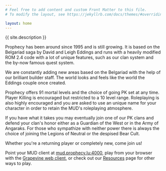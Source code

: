 ```yaml
---
# Feel free to add content and custom Front Matter to this file.
# To modify the layout, see https://jekyllrb.com/docs/themes/#overriding-theme-defaults

layout: home
---
```


{{ site.description }}

Prophecy has been around since 1995 and is still growing. It is based on the Belgariad saga by David and Leigh Eddings and runs with a heavily modified ROM 2.4 code with a lot of unique features, such as our clan system and the by-now famous quest system.

We are constantly adding new areas based on the Belgariad with the help of our brilliant builder staff. The world looks and feels like the world the Eddings couple once created.

Prophecy offers 91 mortal levels and the choice of going PK set at any time. Player Killing is encouraged but restricted to a 10 level range. Roleplaying is also highly encouraged and you are asked to use an unique name for your character in order to retain the MUD's roleplaying atmosphere.

If you have what it takes you may eventually join one of our PK clans and defend your clan's honor either as a Guardian of the West or in the Army of Angaraks. For those who sympathize with neither power there is always the choice of joining the Legions of Neutral or the despised Bear Cult.

Whether you're a returning player or completely new, come join us!

Point your MUD client at [mud.prophecy.lu:4000](telnet://mud.prophecy.lu:4000),
play from your browser with the [Grapevine web client](https://grapevine.haus/games/Prophecy/play),
or check out our [Resources](/resources/) page for other ways to play.
